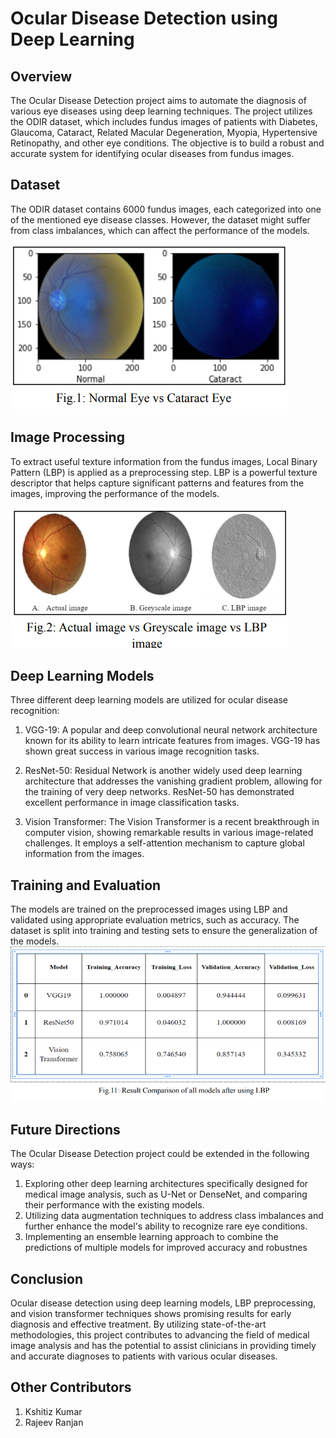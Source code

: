 # Ocular Disease Detection using Deep Learning
## Overview
The Ocular Disease Detection project aims to automate the diagnosis of various eye diseases using deep learning techniques. The project utilizes the ODIR dataset, which includes fundus images of patients with Diabetes, Glaucoma, Cataract, Related Macular Degeneration, Myopia, Hypertensive Retinopathy, and other eye conditions. The objective is to build a robust and accurate system for identifying ocular diseases from fundus images.

## Dataset
The ODIR dataset contains 6000 fundus images, each categorized into one of the mentioned eye disease classes. However, the dataset might suffer from class imbalances, which can affect the performance of the models.

<img src='dataset.png'>

## Image Processing
To extract useful texture information from the fundus images, Local Binary Pattern (LBP) is applied as a preprocessing step. LBP is a powerful texture descriptor that helps capture significant patterns and features from the images, improving the performance of the models.

<img src='LBP.png'>

## Deep Learning Models
Three different deep learning models are utilized for ocular disease recognition:

1. VGG-19: A popular and deep convolutional neural network architecture known for its ability to learn intricate features from images. VGG-19 has shown great success in various image recognition tasks.

2. ResNet-50: Residual Network is another widely used deep learning architecture that addresses the vanishing gradient problem, allowing for the training of very deep networks. ResNet-50 has demonstrated excellent performance in image classification tasks.

3. Vision Transformer: The Vision Transformer is a recent breakthrough in computer vision, showing remarkable results in various image-related challenges. It employs a self-attention mechanism to capture global information from the images.

## Training and Evaluation
The models are trained on the preprocessed images using LBP and validated using appropriate evaluation metrics, such as accuracy. The dataset is split into training and testing sets to ensure the generalization of the models.
<img src='training.png'>

## Future Directions
The Ocular Disease Detection project could be extended in the following ways:

1. Exploring other deep learning architectures specifically designed for medical image analysis, such as U-Net or DenseNet, and comparing their performance with the existing models.
2. Utilizing data augmentation techniques to address class imbalances and further enhance the model's ability to recognize rare eye conditions.
3. Implementing an ensemble learning approach to combine the predictions of multiple models for improved accuracy and robustnes
   
## Conclusion
Ocular disease detection using deep learning models, LBP preprocessing, and vision transformer techniques shows promising results for early diagnosis and effective treatment. By utilizing state-of-the-art methodologies, this project contributes to advancing the field of medical image analysis and has the potential to assist clinicians in providing timely and accurate diagnoses to patients with various ocular diseases.

## Other Contributors
1. Kshitiz Kumar
2. Rajeev Ranjan
